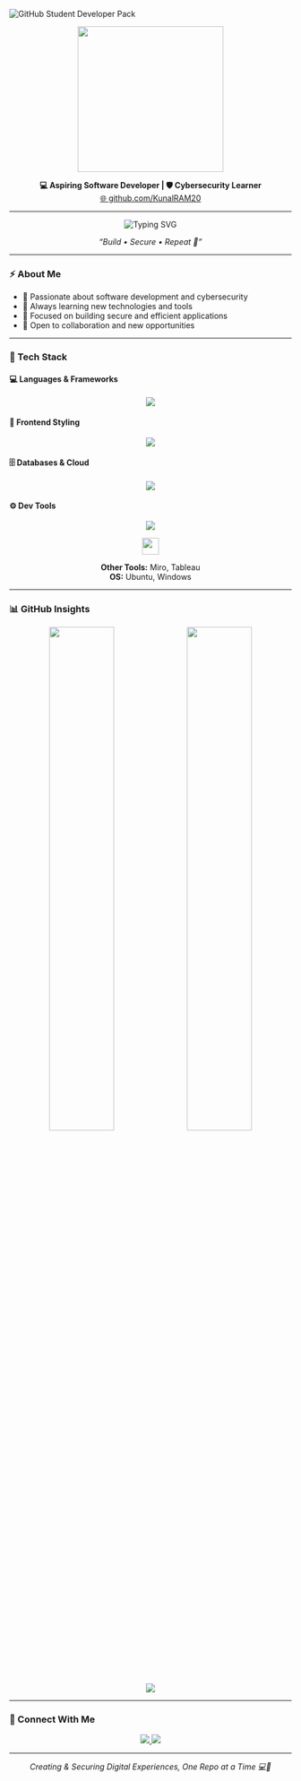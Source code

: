 ![GitHub Student Developer Pack](https://img.shields.io/badge/GitHub%20Student%20Pack-Active-brightgreen?logo=github)

<p align="center">
  <img src="https://res.cloudinary.com/duwg1mctb/image/upload/v1749488207/giphy-ezgif.com-speed_webme5.gif" width="260" />
</p>

<p align="center">
  <b>💻 Aspiring Software Developer | 🛡️ Cybersecurity Learner</b><br/>
  <a href="https://github.com/KunalRAM20" target="_blank">🌐 github.com/KunalRAM20</a>
</p>

---

<p align="center">
  <img src="https://readme-typing-svg.demolab.com?font=Fira+Code&pause=1000&color=00BFFF&width=435&lines=%F0%9F%A7%91%E2%80%8D%F0%9F%92%BB+Build+%E2%80%A2+%F0%9F%9B%A1%EF%B8%8F+Secure+%E2%80%A2+%F0%9F%94%81+Repeat" alt="Typing SVG" />
</p>

<p align="center"><i>“Build • Secure • Repeat 🔁”</i></p>

---

### ⚡ About Me

- 🔹 Passionate about software development and cybersecurity
- 🔹 Always learning new technologies and tools
- 🔹 Focused on building secure and efficient applications
- 🔹 Open to collaboration and new opportunities

---

### 🧠 Tech Stack

#### 💻 Languages & Frameworks
<p align="center">
  <img src="https://skillicons.dev/icons?i=python,js,react,nodejs,express" />
</p>

#### 🎨 Frontend Styling
<p align="center">
  <img src="https://skillicons.dev/icons?i=html,css,bootstrap" />
</p>

#### 🗄️ Databases & Cloud
<p align="center">
  <img src="https://skillicons.dev/icons?i=mongodb,postgres" />
</p>

#### ⚙️ Dev Tools
<p align="center">
  <img src="https://skillicons.dev/icons?i=git,github,vscode" />
</p>

<p align="center">
  <img src="https://img.icons8.com/color/48/000000/linux.png" height="30"/>
</p>

<p align="center">
  <b>Other Tools:</b> Miro, Tableau  
  <br/>
  <b>OS:</b> Ubuntu, Windows
</p>

---

### 📊 GitHub Insights

<p align="center">
  <img src="https://github-readme-stats.vercel.app/api?username=Chauhantanya&show_icons=true&theme=tokyonight&hide_border=false&count_private=true" width="48%" />
  <img src="https://github-readme-streak-stats.herokuapp.com?user=Chauhantanya&theme=tokyonight&hide_border=false" width="48%" />
</p>

<p align="center">
  <img src="https://github-readme-stats.vercel.app/api/top-langs/?username=Chauhantanya&layout=compact&theme=tokyonight&hide_border=false" />
</p>

---

### 🔗 Connect With Me

<p align="center">
  <a href="https://github.com/Chauhantanya" target="_blank">
    <img src="https://img.shields.io/badge/GitHub-171515?style=for-the-badge&logo=github&logoColor=00fff7"/>
  </a>
  <a href="https://www.linkedin.com/in/taniya-chauhan-320924261/" target="_blank">
    <img src="https://img.shields.io/badge/LinkedIn-0077B5?style=for-the-badge&logo=linkedin&logoColor=white"/>
  </a>
</p>

---

<p align="center"><i>Creating & Securing Digital Experiences, One Repo at a Time 💻🔐</i></p>
